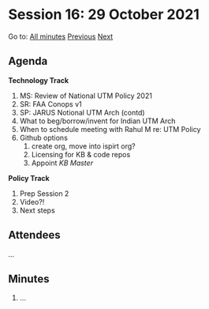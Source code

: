 # Session 16: 29 October 2021

Go to: [All minutes](../index.md) [Previous](./mom-2610.md) [Next](mom-0211.md)

## Agenda

**Technology Track**

1. MS: Review of National UTM Policy 2021
2. SR: FAA Conops v1
3. SP: JARUS Notional UTM Arch (contd)
4. What to beg/borrow/invent for Indian UTM Arch
5. When to schedule meeting with Rahul M re: UTM Policy
6. Github options
    1. create org, move into ispirt org?
    2. Licensing for KB & code repos
    3. Appoint *KB Master*

**Policy Track**

1. Prep Session 2
2. Video?!
3. Next steps

## Attendees

...

## Minutes

1. ...

